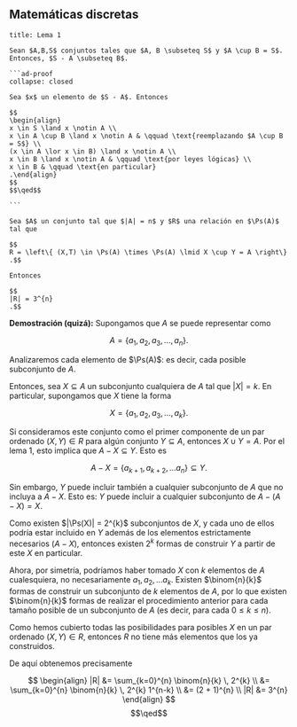 ## Matemáticas discretas

````ad-proposition
title: Lema 1

Sean $A,B,S$ conjuntos tales que $A, B \subseteq S$ y $A \cup B = S$. Entonces, $S - A \subseteq B$.

```ad-proof
collapse: closed

Sea $x$ un elemento de $S - A$. Entonces

$$
\begin{align}
x \in S \land x \notin A \\
x \in A \cup B \land x \notin A & \qquad \text{reemplazando $A \cup B = S$} \\
(x \in A \lor x \in B) \land x \notin A \\
x \in B \land x \notin A & \qquad \text{por leyes lógicas} \\
x \in B & \qquad \text{en particular}
.\end{align}
$$
$$\qed$$

```

````


```ad-theorem
Sea $A$ un conjunto tal que $|A| = n$ y $R$ una relación en $\Ps(A)$ tal que 

$$
R = \left\{ (X,T) \in \Ps(A) \times \Ps(A) \lmid X \cup Y = A \right\}
.$$

Entonces

$$
|R| = 3^{n}
.$$

```

**Demostración (quizá):** Supongamos que $A$ se puede representar como

$$
A = \left\{ a_{1}, a_{2}, a_{3}, \ldots, a_{n} \right\}
.$$

Analizaremos cada elemento de $\Ps(A)$: es decir, cada posible subconjunto de $A$.

Entonces, sea $X \subseteq A$ un subconjunto cualquiera de $A$ tal que $|X| = k$. En particular, supongamos que $X$ tiene la forma

$$
X = \left\{ a_{1}, a_{2}, a_{3}, \ldots, a_{k} \right\}
.$$

Si consideramos este conjunto como el primer componente de un par ordenado $(X, Y) \in R$ para algún conjunto $Y \subseteq A$, entonces $X \cup Y = A$. Por el lema 1, esto implica que $A - X\subseteq Y$. Esto es

$$
A - X = \left\{ a_{k+1}, a_{k+2}, \ldots a_{n} \right\} \subseteq Y
.$$

Sin embargo, $Y$ puede incluir también a cualquier subconjunto de $A$ que no incluya a $A - X$. Esto es: $Y$ puede incluir a cualquier subconjunto de $A - (A - X) = X$.

Como existen $|\Ps(X)| = 2^{k}$ subconjuntos de $X$, y cada uno de ellos podría estar incluido en $Y$ además de los elementos estrictamente necesarios ($A - X$), entonces existen $2^{k}$ formas de construir $Y$ a partir de este $X$ en particular.

Ahora, por simetría, podríamos haber tomado $X$ con $k$ elementos de $A$ cualesquiera, no necesariamente $a_{1}, a_{2}, \ldots a_{k}$. Existen $\binom{n}{k}$ formas de construir un subconjunto de $k$ elementos de $A$, por lo que existen $\binom{n}{k}$ formas de realizar el procedimiento anterior para cada tamaño posible de un subconjunto de $A$ (es decir, para cada $0 \leq k \leq n$).

Como hemos cubierto todas las posibilidades para posibles $X$ en un par ordenado $(X, Y) \in R$, entonces $R$ no tiene más elementos que los ya construidos.

De aquí obtenemos precisamente

$$
\begin{align}
|R| &= \sum_{k=0}^{n} \binom{n}{k} \, 2^{k} \\
&= \sum_{k=0}^{n} \binom{n}{k} \, 2^{k} 1^{n-k} \\
&= (2 + 1)^{n} \\
|R| &= 3^{n}
\end{align}
$$
$$\qed$$
